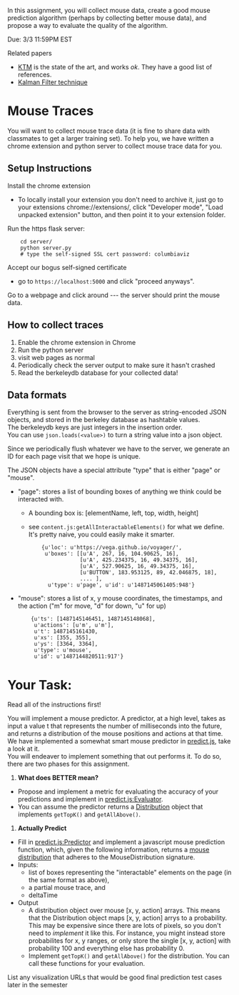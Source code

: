 In this assignment, you will collect mouse data, create a good mouse prediction algorithm (perhaps by collecting better mouse data),
and propose a way to evaluate the quality of the algorithm.

Due: 3/3 11:59PM EST 

Related papers

* [KTM](http://depts.washington.edu/madlab/proj/ktm/) is the state of the art, and works _ok_.  They have a good list of references.
* [Kalman Filter technique](https://scholar.google.com/scholar?hl=en&q=User+target+intention+recognition+from+cursor+position+using+Kalman+filter&btnG=&as_sdt=1%2C33&as_sdtp=)


# Mouse Traces

You will want to collect mouse trace data (it is fine to share data with classmates to get a larger training set).
To help you, we have written a chrome extension and python server to collect mouse trace data for you.

## Setup Instructions

Install the chrome extension

* To locally install your extension you don't need to archive it, 
  just go to your extensions chrome://extensions/, click "Developer mode", 
  "Load unpacked extension" button, and then point it to your extension folder.

Run the https flask server:

        cd server/
        python server.py
        # type the self-signed SSL cert password: columbiaviz
        
Accept our bogus self-signed certificate

* go to `https://localhost:5000` and click "proceed anyways". 

Go to a webpage and click around --- the server should print the mouse data.


## How to collect traces

1. Enable the chrome extension in Chrome
2. Run the python server
3. visit web pages as normal
4. Periodically check the server output to make sure it hasn't crashed
5. Read the berkeleydb database for your collected data!


## Data formats

Everything is sent from the browser to the server as string-encoded JSON objects, and stored in the berkeley database as hashtable values.  
The berkeleydb keys are just integers in the insertion order.  
You can use `json.loads(<value>)` to turn a string value into a json object.

Since we periodically flush whatever we have to the server, we generate an ID for each page visit that we hope is unique.

The JSON objects have a special attribute "type" that is either "page" or "mouse".

* "page": stores a list of bounding boxes of anything we think could be interacted with.  
  * A bounding box is: [elementName, left, top, width, height] 
  * see `content.js:getAllInteractableElements()` for what we define.  It's pretty naive, you could easily make it smarter.

            {u'loc': u'https://vega.github.io/voyager/', 
             u'boxes': [[u'A', 267, 16, 104.90625, 16], 
                        [u'A', 425.234375, 16, 49.34375, 16], 
                        [u'A', 527.90625, 16, 49.34375, 16], 
                        [u'BUTTON', 183.953125, 89, 42.046875, 18], 
                        .... ], 
              u'type': u'page', u'id': u'1487145061405:948'}

* "mouse": stores a list of x, y mouse coordinates, the timestamps, and the action ("m" for move, "d" for down, "u" for up)


          {u'ts': [1487145146451, 1487145148068], 
           u'actions': [u'm', u'm'], 
           u't': 1487145161430, 
           u'xs': [355, 355], 
           u'ys': [3364, 3364], 
           u'type': u'mouse', 
           u'id': u'1487144820511:917'}



# Your Task:

Read all of the instructions first!  

You will implement a mouse predictor.
A predictor, at a high level, takes as input a value t that represents the number of milliseconds into the future, and
returns a distribution of the mouse positions and actions at that time.
We have implemented a somewhat smart mouse predictor in [predict.js](./predict.js), take a look at it.  
You will endeaver to implement something that out performs it.  To do so, there are two phases for this assignment.

1. **What does BETTER mean?** 
  * Propose and implement a metric for evaluating the accuracy of your predictions and implement in [predict.js:Evaluator](./predict.js).
  * You can assume the predictor returns a [Distribution](../prototype/js/dist.js) object that implements `getTopK()` and `getAllAbove()`.
1. **Actually Predict** 
  * Fill in [predict.js:Predictor](./predict.js) and implement a javascript mouse prediction function, which, 
     given the following information, returns a [mouse distribution](../prototype/js/dist.js) that adheres to the
     MouseDistribution signature.
  * Inputs:
    * list of boxes representing the "interactable" elements on the page (in the same format as above), 
    * a partial mouse trace, and 
    * deltaTime
  * Output
    * A distribution object over mouse [x, y, action] arrays.  This means that the Distribution object
      maps [x, y, action] arrys to a probability.  This may be expensive since there are lots of pixels, 
      so you don't need to _implement_ it like this.  For instance, you might instead store probabilites for x, y ranges,
      or only store the single [x, y, action] with probability 100 and everything else has probability 0.
    * Implement `getTopK()` and `getAllAbove()`  for the distribution.  You can call these functions for your evaluation.

List any visualization URLs that would be good final prediction test cases later in the semester





